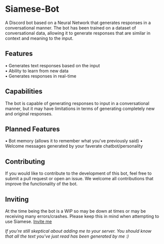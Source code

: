 # Siamese-Bot

A Discord bot based on a Neural Network that generates responses in a conversational manner. The bot has been trained on a dataset of conversational data, allowing it to generate responses that are similar in context and meaning to the input.

## Features

• Generates text responses based on the input  
• Ability to learn from new data  
• Generates responses in real-time

## Capabilities

The bot is capable of generating responses to input in a conversational manner, but it may have limitations in terms of generating completely new and original responses.

## Planned Features

• Bot memory (allows it to remember what you've previously said)
• Welcome messages generated by your faverate chatbot/personality

## Contributing

If you would like to contribute to the development of this bot, feel free to submit a pull request or open an issue. We welcome all contributions that improve the functionality of the bot.

## Inviting

At the time being the bot is a WIP so may be down at times or may be receiving many errors/crashes. Please keep this in mind when attempting to use Siamese.
[Invite me](https://discord.com/api/oauth2/authorize?client_id=1071264323533557841&permissions=8&scope=bot%20applications.commands)

*If you're still skeptical about adding me to your server. You should know that all the text you've just read has been generated by me :)*

